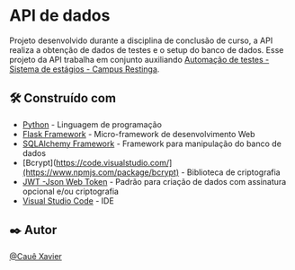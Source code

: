 # API de dados

Projeto desenvolvido durante a disciplina de conclusão de curso, a API realiza a obtenção de dados de testes e o setup do banco de dados. Esse projeto da API trabalha em conjunto auxiliando [Automação de testes - Sistema de estágios - Campus Restinga](https://github.com/CaueXaivier/Automacao-Sistema-de-estagios).


## 🛠️ Construído com


* [Python](https://www.python.org/) - Linguagem de programação
* [Flask Framework](https://flask.palletsprojects.com/en/stable/) - Micro-framework de desenvolvimento Web
* [SQLAlchemy Framework](https://www.sqlalchemy.org/) - Framework para manipulação do banco de dados
* [Bcrypt](https://code.visualstudio.com/](https://www.npmjs.com/package/bcrypt) - Biblioteca de criptografia
* [JWT -Json Web Token](https://jwt.io/introduction) - Padrão para criação de dados com assinatura opcional e/ou criptografia
* [Visual Studio Code](https://code.visualstudio.com/) - IDE

## ✒️ Autor


[@Cauê Xavier](https://github.com/CaueXaivier)

